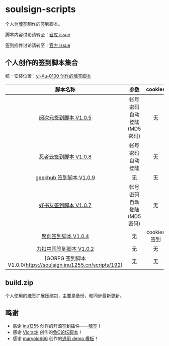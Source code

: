 # soulsign-scripts

个人为[魂签](https://github.com/inu1255/soulsign-chrome)制作的签到脚本。

脚本内容讨论请转至：[仓库 issue](https://github.com/yi-Xu-0100/soulsign-scripts/issues)

签到插件讨论请转至：[官方 issue](https://github.com/inu1255/soulsign-chrome/issues)

## 个人创作的签到脚本集合

统一安装位置：[yi-Xu-0100 创作的魂签脚本](https://soulsign.inu1255.cn/?uid=1176)

|脚本名称|参数|cookies|
|:--------:|:--------:|:--------:|
|[阅次元签到脚本 V1.0.5](https://soulsign.inu1255.cn/scripts/174)|帐号密码自动登陆(MD5 密码)|无|
|[忍者云签到脚本 V1.0.8](https://soulsign.inu1255.cn/scripts/173)|帐号密码自动登陆|无|
|[geekhub 签到脚本 V1.0.9](https://soulsign.inu1255.cn/scripts/172)|无|无|
|[好书友签到脚本 V1.0.7](https://soulsign.inu1255.cn/scripts/185)|帐号密码自动登陆(MD5 密码)|无|
|[聚创签到脚本 V1.0.4](https://soulsign.inu1255.cn/scripts/186)|无|cookies 签到|
|[力扣中国签到脚本 V1.0.2](https://soulsign.inu1255.cn/scripts/191)|无|无|
|[GORPG 签到脚本 V1.0.0(https://soulsign.inu1255.cn/scripts/192)|无|无|

## build.zip

个人使用的[魂签](https://github.com/inu1255/soulsign-chrome)扩展压缩包，主要是备份，和同步最新更新。

## 鸣谢

+ 感谢 [inu1255](https://github.com/inu1255) 创作的开源签到插件——[魂签](https://github.com/inu1255/soulsign-chrome)！
+ 感谢 [Vicrack](https://github.com/ViCrack) 创作的[鱼C论坛脚本](https://soulsign.inu1255.cn/scripts/167)！
+ 感谢 [marvolo666](https://github.com/marvolo666) 创作的[通用 demo 模板](https://github.com/inu1255/soulsign-chrome/blob/master/public/demos/ShadowSocksR.js)！
